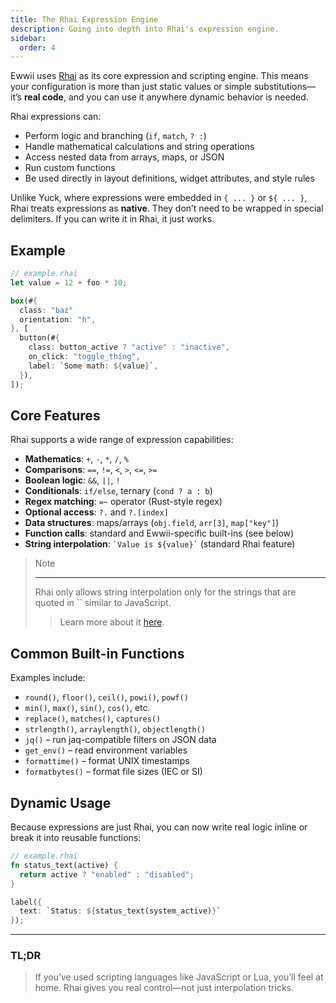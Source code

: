 ```yaml
---
title: The Rhai Expression Engine
description: Going into depth into Rhai's expression engine.
sidebar:
  order: 4
---
```


Ewwii uses [Rhai](https://rhai.rs/) as its core expression and scripting engine. This means your configuration is more than just static values or simple substitutions—it’s **real code**, and you can use it anywhere dynamic behavior is needed.

Rhai expressions can:

- Perform logic and branching (`if`, `match`, `? :`)
- Handle mathematical calculations and string operations
- Access nested data from arrays, maps, or JSON
- Run custom functions
- Be used directly in layout definitions, widget attributes, and style rules

Unlike Yuck, where expressions were embedded in `{ ... }` or `${ ... }`, Rhai treats expressions as **native**. They don’t need to be wrapped in special delimiters. If you can write it in Rhai, it just works.

## Example

```rust
// example.rhai
let value = 12 + foo * 10;

box(#{
  class: "baz"
  orientation: "h",
}, [
  button(#{
    class: button_active ? "active" : "inactive",
    on_click: "toggle_thing",
    label: `Some math: ${value}`,
  }),
]);
```

## Core Features

Rhai supports a wide range of expression capabilities:

- **Mathematics**: `+`, `-`, `*`, `/`, `%`
- **Comparisons**: `==`, `!=`, `<`, `>`, `<=`, `>=`
- **Boolean logic**: `&&`, `||`, `!`
- **Conditionals**: `if/else`, ternary (`cond ? a : b`)
- **Regex matching**: `=~` operator (Rust-style regex)
- **Optional access**: `?.` and `?.[index]`
- **Data structures**: maps/arrays (`obj.field`, `arr[3]`, `map["key"]`)
- **Function calls**: standard and Ewwii-specific built-ins (see below)
- **String interpolation**: `` `Value is ${value}` `` (standard Rhai feature)

> Note
>
> ---
>
> Rhai only allows string interpolation only for the strings that are quoted in `` similar to JavaScript.
>
> > Learn more about it [here](https://rhai.rs/book/ref/strings-chars.html?interpolation#string-interpolation).

## Common Built-in Functions

Examples include:

- `round()`, `floor()`, `ceil()`, `powi()`, `powf()`
- `min()`, `max()`, `sin()`, `cos()`, etc.
- `replace()`, `matches()`, `captures()`
- `strlength()`, `arraylength()`, `objectlength()`
- `jq()` – run jaq-compatible filters on JSON data
- `get_env()` – read environment variables
- `formattime()` – format UNIX timestamps
- `formatbytes()` – format file sizes (IEC or SI)

## Dynamic Usage

Because expressions are just Rhai, you can now write real logic inline or break it into reusable functions:

```rust
// example.rhai
fn status_text(active) {
  return active ? "enabled" : "disabled";
}

label({
  text: `Status: ${status_text(system_active)}`
});
```

---

### TL;DR

> If you’ve used scripting languages like JavaScript or Lua, you’ll feel at home. Rhai gives you real control—not just interpolation tricks.

